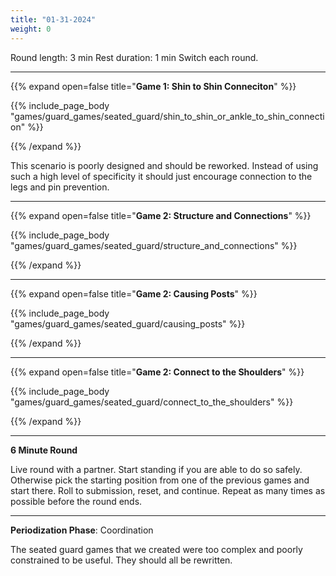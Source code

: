 ```yaml
---
title: "01-31-2024"
weight: 0
---
```



Round length: 3 min
Rest duration: 1 min
Switch each round.

---
{{% expand open=false title="**Game 1: Shin to Shin Conneciton**" %}}

{{% include_page_body "games/guard_games/seated_guard/shin_to_shin_or_ankle_to_shin_connection" %}}

{{% /expand %}}

This scenario is poorly designed and should be reworked. Instead of using such a high level of specificity it should just encourage connection to the legs and pin prevention.

---
{{% expand open=false title="**Game 2: Structure and Connections**" %}}

{{% include_page_body "games/guard_games/seated_guard/structure_and_connections" %}}

{{% /expand %}}

---
{{% expand open=false title="**Game 2: Causing Posts**" %}}

{{% include_page_body "games/guard_games/seated_guard/causing_posts" %}}

{{% /expand %}}

---
{{% expand open=false title="**Game 2: Connect to the Shoulders**" %}}

{{% include_page_body "games/guard_games/seated_guard/connect_to_the_shoulders" %}}

{{% /expand %}}

---
**6 Minute Round**

Live round with a partner. Start standing if you are able to do so safely. Otherwise pick the starting position from one of the previous games and start there. Roll to submission, reset, and continue. Repeat as many times as possible before the round ends. 

---

**Periodization Phase**: Coordination

The seated guard games that we created were too complex and poorly constrained to be useful. They should all be rewritten.

